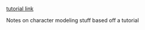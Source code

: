 [tutorial link](https://www.youtube.com/watch?v=5d1vca8R43A)

Notes on character modeling stuff based off a tutorial
